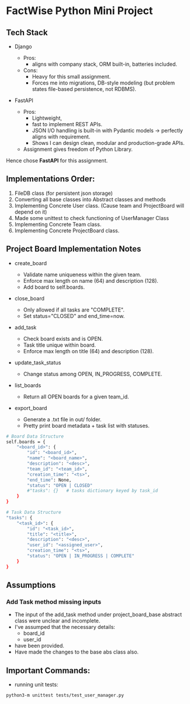 # FactWise Python Mini Project

## Tech Stack
- Django
	-	Pros:
	    - aligns with company stack, ORM built-in, batteries included.
	-	Cons:
	    - Heavy for this small assignment.
		- Forces me into migrations, DB-style modeling (but problem states file-based persistence, not RDBMS).

- FastAPI
	-	Pros:
	    - Lightweight,
		- fast to implement REST APIs.
		- JSON I/O handling is built-in with Pydantic models → perfectly aligns with requirement.
		- Shows I can design clean, modular and production-grade APIs.
	- Assignment gives freedom of Python Library.

Hence chose **FastAPI** for this assignment.

## Implementations Order:
1. FileDB class (for persistent json storage)
2. Converting all base classes into Abstract classes and methods
3. Implementing Concrete User class. (Cause team and ProjectBoard will depend on it)
4. Made some unittest to check functioning of UserManager Class
5. Implementing Concrete Team class.
6. Implementing Concrete ProjectBoard class.

## Project Board Implementation Notes
- create_board
    - Validate name uniqueness within the given team.
    - Enforce max length on name (64) and description (128).
    - Add board to self.boards.

- close_board
    - Only allowed if all tasks are "COMPLETE".
    - Set status="CLOSED" and end_time=now.

- add_task
    - Check board exists and is OPEN.
    - Task title unique within board.
    - Enforce max length on title (64) and description (128).

- update_task_status
    - Change status among OPEN, IN_PROGRESS, COMPLETE.

- list_boards
    - Return all OPEN boards for a given team_id.

- export_board
    - Generate a .txt file in out/ folder.
    - Pretty print board metadata + task list with statuses.

```bash
# Board Data Structure
self.boards = {
    "<board_id>": {
        "id": "<board_id>",
        "name": "<board_name>",
        "description": "<desc>",
        "team_id": "<team_id>",
        "creation_time": "<ts>",
        "end_time": None,
        "status": "OPEN | CLOSED"
        #"tasks": {}   # tasks dictionary keyed by task_id
    }
}

# Task Data Structure
"tasks": {
    "<task_id>": {
        "id": "<task_id>",
        "title": "<title>",
        "description": "<desc>",
        "user_id": "<assigned_user>",
        "creation_time": "<ts>",
        "status": "OPEN | IN_PROGRESS | COMPLETE"
    }
}
```

## Assumptions

### Add Task method missing inputs
- The input of the add_task method under project_board_base abstract class were unclear and incomplete.
- I've assumped that the necessary details:
    - board_id
    - user_id
- have been provided.
- Have made the changes to the base abs class also.

## Important Commands:
- running unit tests:
```bash
python3-m unittest tests/test_user_manager.py
```
